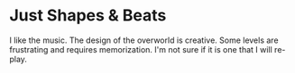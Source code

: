 # Just Shapes & Beats
I like the music.
The design of the overworld is creative.
Some levels are frustrating and requires memorization.
I'm not sure if it is one that I will re-play.
